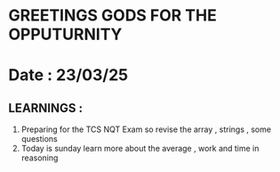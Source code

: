 # GREETINGS GODS FOR THE OPPUTURNITY 

# Date : 23/03/25
## LEARNINGS : 
1)  Preparing for the TCS NQT Exam so revise the array , strings , some questions 
2)  Today is sunday learn more about the average , work and time in reasoning 